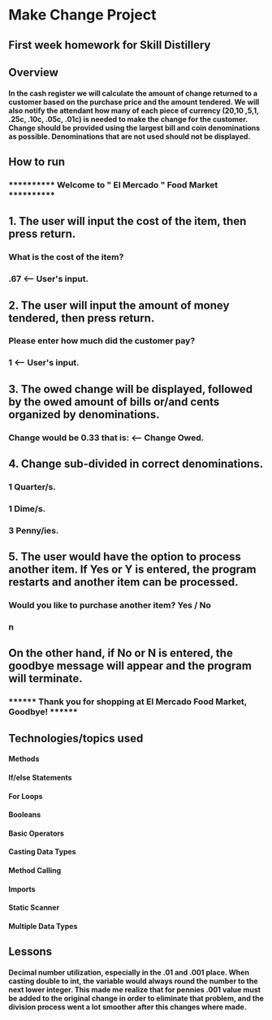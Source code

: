 # Make Change Project

## First week homework for Skill Distillery

## Overview
#### In the cash register we will calculate the amount of change returned to a customer based on the purchase price and the amount tendered. We will also notify the attendant how many of each piece of currency ($20 ,$10 ,$5 ,$1, .25c, .10c, .05c, .01c) is needed to make the change for the customer. Change should be provided using the largest bill and coin denominations as possible. Denominations that are not used should not be displayed.

## How to run

### ********** Welcome to " El Mercado " Food  Market **********

## 1. The user will input the cost of the item, then press return.  
### What is the cost of the item?
### .67 <-- User's input.

## 2. The user will input the amount of money tendered, then press return.
### Please enter how much did the customer pay?
### 1 <-- User's input.

## 3. The owed change will be displayed, followed by the owed amount of bills or/and cents organized by denominations.
### Change would be 0.33 that is: <-- Change Owed.

## 4. Change sub-divided in correct denominations.
### 1 Quarter/s.
### 1 Dime/s.
### 3 Penny/ies.

## 5. The user would have the option to process another item. If Yes or Y is entered, the program restarts and another item can be processed.
### Would you like to purchase another item? Yes / No
### n

## On the other hand, if No or N is entered, the goodbye message will appear and the program will terminate.
### ****** Thank you for shopping at El Mercado Food Market, Goodbye! ******


## Technologies/topics used
#### Methods
#### If/else Statements
#### For Loops
#### Booleans
#### Basic Operators
#### Casting Data Types
#### Method Calling
#### Imports
#### Static Scanner
#### Multiple Data Types

## Lessons
#### Decimal number utilization, especially in the .01 and .001 place. When casting double to int, the variable would always round the number to the next lower integer. This made me realize that for pennies .001 value must be added to the original change in order to eliminate that problem, and the division process went a lot smoother after this changes where made.
